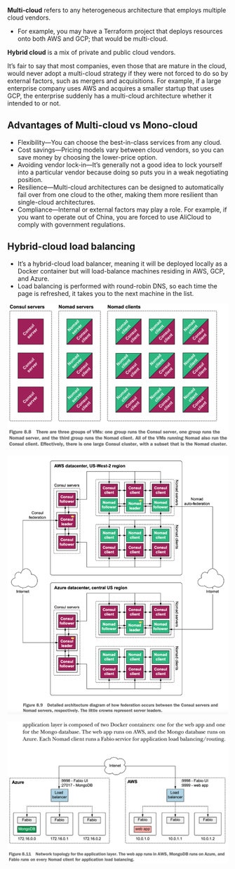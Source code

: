 **Multi-cloud** refers to any heterogeneous architecture that employs multiple cloud vendors.
- For example, you may have a Terraform project that deploys resources onto both AWS and GCP; that would be multi-cloud.

**Hybrid cloud** is a mix of private and public cloud vendors.

It’s fair to say that most companies, even those that are mature in the cloud, would never adopt a multi-cloud strategy if they were not forced to do so by external factors, such as mergers and acquisitions. 
For example, if a large enterprise company uses AWS and acquires a smaller startup that uses GCP, the enterprise suddenly has a multi-cloud architecture whether it intended to or not.

## Advantages of Multi-cloud vs Mono-cloud
- Flexibility—You can choose the best-in-class services from any cloud.
- Cost savings—Pricing models vary between cloud vendors, so you can save money by choosing the lower-price option.
- Avoiding vendor lock-in—It’s generally not a good idea to lock yourself into a particular vendor because doing so puts you in a weak negotiating position.
- Resilience—Multi-cloud architectures can be designed to automatically fail over from one cloud to the other, making them more resilient than single-cloud architectures.
- Compliance—Internal or external factors may play a role. For example, if you want to operate out of China, you are forced to use AliCloud to comply with government regulations.

## Hybrid-cloud load balancing
- It’s a hybrid-cloud load balancer, meaning it will be deployed locally as a Docker container but will load-balance machines residing in AWS, GCP, and Azure. 
- Load balancing is performed with round-robin DNS, so each time the page is refreshed, it takes you to the next machine in the list.

![img.png](img.png)

![img_1.png](img_1.png)

![img_2.png](img_2.png)

